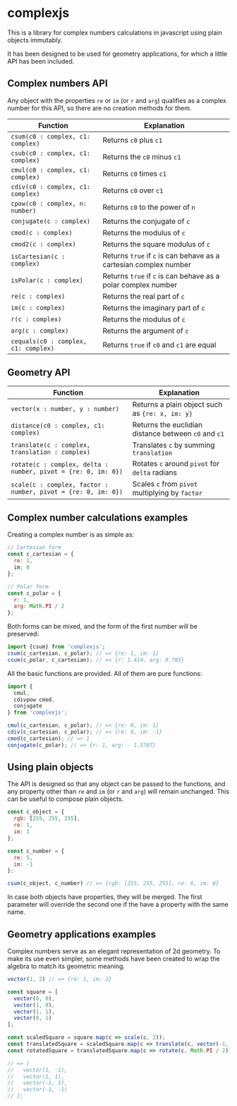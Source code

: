 # complexjs

This is a library for complex numbers calculations in javascript using plain objects immutably.

It has been designed to be used for geometry applications, for which a little API has been included.

## Complex numbers API

Any object with the properties `re` or `im` (or `r` and `arg`) qualifies as a complex number for this API, so there are no creation methods for them.

| Function | Explanation |
| --- | --- |
| `csum(c0 : complex, c1: complex)` | Returns `c0` plus `c1` |
| `csub(c0 : complex, c1: complex)` | Returns the `c0` minus `c1` |
| `cmul(c0 : complex, c1: complex)` | Returns `c0` times `c1` |
| `cdiv(c0 : complex, c1: complex)` | Returns `c0` over `c1` |
| `cpow(c0 : complex, n: number)` | Returns `c0` to the power of `n` |
| `conjugate(c : complex)` | Returns the conjugate of `c` |
| `cmod(c : complex)` | Returns the modulus of `c` |
| `cmod2(c : complex)` | Returns the square modulus of `c` |
| `isCartesian(c : complex)` | Returns `true` if `c` is can behave as a cartesian complex number |
| `isPolar(c : complex)` | Returns `true` if `c` is can behave as a polar complex number |
| `re(c : complex)` | Returns the real part of `c` |
| `im(c : complex)` | Returns the imaginary part of `c` |
| `r(c : complex)` | Returns the modulus of `c` |
| `arg(c : complex)` | Returns the argument of `c` |
| `cequals(c0 : complex, c1: complex)` | Returns `true` if `c0` and `c1` are equal |

## Geometry API

| Function | Explanation |
| --- | --- |
| `vector(x : number, y : number)` | Returns a plain object such as `{re: x, im: y}`|
| `distance(c0 : complex, c1: complex)` | Returns the euclidian distance between `c0` and `c1` |
| `translate(c : complex, translation : complex)` | Translates `c` by summing `translation` |
| `rotate(c : complex, delta : number, pivot = {re: 0, im: 0})` | Rotates `c` around `pivot` for `delta` radians |
| `scale(c : complex, factor : number, pivot = {re: 0, im: 0})` | Scales `c` from `pivot` multiplying by `factor` |

## Complex number calculations examples

Creating a complex number is as simple as:

```javascript
// Cartesian form
const c_cartesian = {
  re: 1,
  im; 0
};

// Polar form
const c_polar = {
  r: 1,
  arg: Math.PI / 2
};
```
Both forms can be mixed, and the form of the first number will be preserved:

```javascript
import {csum} from 'complexjs';
csum(c_cartesian, c_polar); // => {re: 1, im: 1}
csum(c_polar, c_cartesian); // => {r: 1.414, arg: 0.785}
```

All the basic functions are provided. All of them are pure functions:

```javascript
import {
  cmul,
  cdivpow cmod,
  conjugate
} from 'complexjs';

cmul(c_cartesian, c_polar); // => {re: 0, im: 1}
cdiv(c_cartesian, c_polar); // => {re: 0, im: -1}
cmod(c_cartesian); // => 1
conjugate(c_polar); // => {r: 1, arg: - 1.5707}
```

## Using plain objects

The API is designed so that any object can be passed to the functions, and any property other than `re` and `im` (or `r` and `arg`) will remain unchanged. This can be useful to compose plain objects.

```javascript
const c_object = {
  rgb: [255, 255, 255],
  re: 1,
  im: 1
};

const c_number = {
  re: 5,
  im: -1
};

csum(c_object, c_number) // => {rgb: [255, 255, 255], re: 6, im: 0}
```

In case both objects have properties, they will be merged. The first parameter will override the second one if the have a property with the same name.

## Geometry applications examples

Complex numbers serve as an elegant representation of 2d geometry. To make its use even simpler, some methods have been created to wrap the algebra to match its geometric meaning.

```javascript
vector(1, 2) // => {re: 1, im: 2}

const square = [
  vector(0, 0),
  vector(1, 0),
  vector(1, 1),
  vector(0, 1)
];

const scaledSquare = square.map(c => scale(c, 2));
const translatedSquare = scaledSquare.map(c => translate(c, vector(-1, -1)));
const rotatedSquare = translatedSquare.map(c => rotate(c, Math.PI / 2));

// => [
//   vector(1, -1),
//   vector(1, 1),
//   vector(-1, 1),
//   vector(-1, -1)
// ];

```
